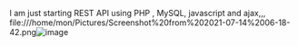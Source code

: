 I am just starting REST API using PHP , MySQL, javascript and ajax,,,
file:///home/mon/Pictures/Screenshot%20from%202021-07-14%2006-18-42.png![image](https://user-images.githubusercontent.com/62382580/125542847-d0e70170-026b-4ef3-a1c3-a10c24579bd3.png)
